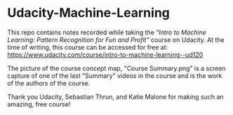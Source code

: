 # Udacity-Machine-Learning

This repo contains notes recorded while taking the _"Intro to Machine Learning: Pattern Recognition for Fun and Profit"_ course on Udacity.  At the time of writing, this course can be accessed for free at: https://www.udacity.com/course/intro-to-machine-learning--ud120

The picture of the course concept map, "Course Summary.png" is a screen capture of one of the last "Summary" videos in the course and is the work of the authors of the course.

Thank you Udacity, Sebastian Thrun, and Katie Malone for making such an amazing, free course!